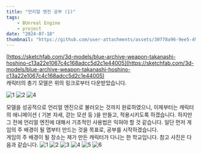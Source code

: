 ```yaml
---
title: "언리얼 엔진 공부 (1)"
tags:
    - BUnreal Engine
    - project
date: "2024-07-18"
thumbnail: "https://github.com/user-attachments/assets/30778a96-9ee5-49f2-94e5-5e599dacf110"
---
```


[https://sketchfab.com/3d-models/blue-archive-weapon-takanashi-hoshino-c13a22e1067c4c168adcc5d2c1e44005](https://sketchfab.com/3d-models/blue-archive-weapon-takanashi-hoshino-c13a22e1067c4c168adcc5d2c1e44005)  
캐릭터의 총기 모델은 위의 링크로부터 다운받았습니다.  

![1](https://github.com/user-attachments/assets/814040b0-ae35-485e-96d0-ea46069659fe)
![2](https://github.com/user-attachments/assets/71547063-8983-48ef-9964-1ba9dca0c55d)
![4](https://github.com/user-attachments/assets/f233dd71-84d4-4ab4-8d58-1c3aea6bf95c)

모델을 성공적으로 언리얼 엔진으로 불러오는 것까지 완료하였으니, 이제부터는 캐릭터의 애니메이션 ( 기본 자세, 걷는 모션 등 )을 만들고, 적용시키도록 하겠습니다. 
하지만 그 전에 언리얼 엔진에 대해서 기초적인 사용법은 익혀야 할 것 같습니다. 
일단 먼저 게임의 주 배경이 될 맵부터 만드는 것을 목표로, 공부를 시작하겠습니다.   
게임의 주 배경이 될 장소는 제가 만든 캐릭터가 다니는 한 학교입니다. 참고 사진은 다음과 같습니다. 
![1](https://github.com/user-attachments/assets/6c661e9b-e1b1-4b81-81fe-0d634acaf286)
![2](https://github.com/user-attachments/assets/c2ce420e-7b3d-41eb-8770-2f2d6c42aa66)
![3](https://github.com/user-attachments/assets/cd0976ea-8359-4ec4-bf25-d72b050c01ca)
![4](https://github.com/user-attachments/assets/b8bf740f-8058-4739-adfd-d064daffebb3)
![5](https://github.com/user-attachments/assets/4eed3328-9f36-41c4-a7d8-198d0dad5f86)
![6](https://github.com/user-attachments/assets/d930ffa2-3323-445f-81ec-57df0366514a)
